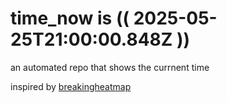 # time_now is (( 2025-05-25T21:00:00.848Z ))

an automated repo that shows the currnent time

inspired by [breakingheatmap](https://github.com/breakingheatmap/breakingheatmap)